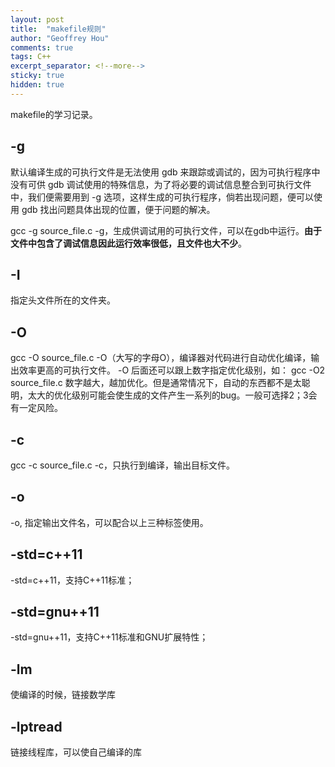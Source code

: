 ```yaml
---
layout: post
title:  "makefile规则"
author: "Geoffrey Hou"
comments: true
tags: C++
excerpt_separator: <!--more-->
sticky: true
hidden: true
---
```


<head>
    <script src="https://cdn.mathjax.org/mathjax/latest/MathJax.js?config=TeX-AMS-MML_HTMLorMML" type="text/javascript"></script>
    <script type="text/x-mathjax-config">
        MathJax.Hub.Config({
            tex2jax: {
            skipTags: ['script', 'noscript', 'style', 'textarea', 'pre'],
            inlineMath: [['$','$']]
            }
        });
    </script>
</head>

makefile的学习记录。<!--more-->


## -g

默认编译生成的可执行文件是无法使用 gdb 来跟踪或调试的，因为可执行程序中没有可供 gdb 调试使用的特殊信息，为了将必要的调试信息整合到可执行文件中，我们便需要用到 -g 选项，这样生成的可执行程序，倘若出现问题，便可以使用 gdb 找出问题具体出现的位置，便于问题的解决。

gcc -g source_file.c 
-g，生成供调试用的可执行文件，可以在gdb中运行。**由于文件中包含了调试信息因此运行效率很低，且文件也大不少**。

## -I

指定头文件所在的文件夹。

## -O

gcc -O source_file.c
-O（大写的字母O），编译器对代码进行自动优化编译，输出效率更高的可执行文件。
-O 后面还可以跟上数字指定优化级别，如：
gcc -O2 source_file.c
数字越大，越加优化。但是通常情况下，自动的东西都不是太聪明，太大的优化级别可能会使生成的文件产生一系列的bug。一般可选择2；3会有一定风险。

## -c

gcc -c source_file.c
-c，只执行到编译，输出目标文件。

## -o

-o, 指定输出文件名，可以配合以上三种标签使用。

## -std=c++11

-std=c++11，支持C++11标准；

## -std=gnu++11

-std=gnu++11，支持C++11标准和GNU扩展特性；

## -lm

使编译的时候，链接数学库

## -lptread 

链接线程库，可以使自己编译的库
